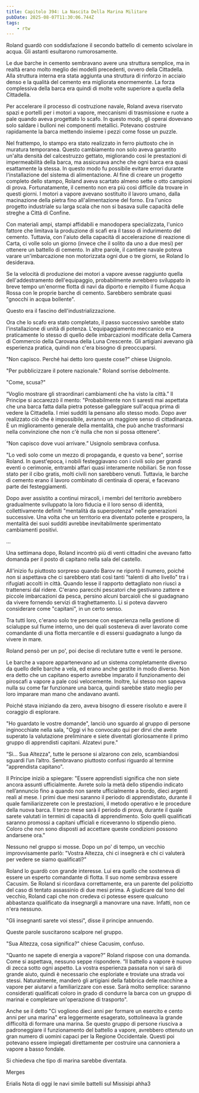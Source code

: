 ```yaml
---
title: Capitolo 394: La Nascita Della Marina Militare
pubDate: 2025-08-07T11:30:06.744Z
tags:
    - rtw
---
```















Roland guardò con soddisfazione il secondo battello di cemento scivolare in acqua. Gli astanti esultarono rumorosamente.


Le due barche in cemento sembravano avere una struttura semplice, ma in realtà erano molto meglio dei modelli precedenti, ovvero della Cittadella. Alla struttura interna era stata aggiunta una struttura di rinforzo in acciaio denso e la qualità del cemento era migliorata enormemente. La forza complessiva della barca era quindi di molte volte superiore a quella della Cittadella.


Per accelerare il processo di costruzione navale, Roland aveva riservato spazi e portelli per i motori a vapore, meccanismi di trasmissione e ruote a pale quando aveva progettato lo scafo. In questo modo, gli operai dovevano solo saldare i bulloni nei componenti metallici. Potevano costruire rapidamente la barca mettendo insieme i pezzi come fosse un puzzle.


Nel frattempo, lo stampo era stato realizzato in ferro piuttosto che in muratura temporanea. Questo cambiamento non solo aveva garantito un'alta densità del calcestruzzo gettato, migliorando così le prestazioni di impermeabilità della barca, ma assicurava anche che ogni barca era quasi esattamente la stessa. In questo modo fu possibile evitare errori durante l'installazione del sistema di alimentazione. Al fine di creare un progetto completo dello stampo, Roland aveva scartato almeno sette o otto campioni di prova. Fortunatamente, il cemento non era più così difficile da trovare in questi giorni. I motori a vapore avevano sostituito il lavoro umano, dalla macinazione della pietra fino all'alimentazione del forno. Era l'unico progetto industriale su larga scala che non si basava sulle capacità delle streghe a Città di Confine.


Con materiali ampi, stampi affidabili e manodopera specializzata, l'unico fattore che limitava la produzione di scafi era il tasso di indurimento del cemento. Tuttavia, con l'aiuto della capacità di accelerazione di reazione di Carta, ci volle solo un giorno (invece che il solito da uno a due mesi) per ottenere un battello di cemento. In altre parole, il cantiere navale poteva varare un'imbarcazione non motorizzata ogni due o tre giorni, se Roland lo desiderava.


Se la velocità di produzione dei motori a vapore avesse raggiunto quella dell'addestramento dell'equipaggio, probabilmente avrebbero sviluppato in breve tempo un'enorme flotta di navi da diporto e riempito il fiume Acqua Rossa con le proprie barche di cemento. Sarebbero sembrate quasi "gnocchi in acqua bollente".


Questo era il fascino dell'industrializzazione.


Ora che lo scafo era stato completato, il passo successivo sarebbe stato l'installazione di unità di potenza. L'equipaggiamento meccanico era praticamente lo stesso di quello delle imbarcazioni modificate della Camera di Commercio della Carovana della Luna Crescente. Gli artigiani avevano già esperienza pratica, quindi non c'era bisogno di preoccuparsi.


"Non capisco. Perché hai detto loro queste cose?” chiese Usignolo.


"Per pubblicizzare il potere nazionale." Roland sorrise debolmente.


"Come, scusa?"


“Voglio mostrare gli straordinari cambiamenti che ha visto la città.” Il Principe si accarezzò il mento: "Probabilmente non ti saresti mai aspettata che una barca fatta dalla pietra potesse galleggiare sull'acqua prima di vedere la Cittadella. I miei sudditi la pensano allo stesso modo. Dopo aver realizzato ciò che è impossibile, avranno un maggiore senso di cittadinanza. È un miglioramento generale della mentalità, che può anche trasformarsi nella convinzione che non c'è nulla che non si possa ottenere".


“Non capisco dove vuoi arrivare.” Usignolo sembrava confusa.


"Lo vedi solo come un mezzo di propaganda, e questo va bene", sorrise Roland. In quest'epoca, i nobili festeggiavano con i civili solo per grandi eventi o cerimonie, entrambi affari quasi interamente nobiliari. Se non fosse stato per il cibo gratis, molti civili non sarebbero venuti. Tuttavia, le barche di cemento erano il lavoro combinato di centinaia di operai, e facevano parte dei festeggiamenti.


Dopo aver assistito a continui miracoli, i membri del territorio avrebbero gradualmente sviluppato la loro fiducia e il loro senso di identità, collettivamente definiti "mentalità da superpotenza" nelle generazioni successive. Una volta che un territorio era diventato potente e prospero, la mentalità dei suoi sudditi avrebbe inevitabilmente sperimentato cambiamenti positivi.


...






Una settimana dopo, Roland incontrò più di venti cittadini che avevano fatto domanda per il posto di capitano nella sala del castello.


All'inizio fu piuttosto sorpreso quando Barov ne riportò il numero, poiché non si aspettava che ci sarebbero stati così tanti "talenti di alto livello" tra i rifugiati accolti in città. Quando lesse il rapporto dettagliato non riuscì a trattenersi dal ridere. C'erano parecchi pescatori che gestivano zattere e piccole imbarcazioni da pesca, persino alcuni barcaioli che si guadagnano da vivere fornendo servizi di traghettamento. Li si poteva davvero considerare come "capitani", in un certo senso.


Tra tutti loro, c'erano solo tre persone con esperienza nella gestione di scialuppe sul fiume interno, uno dei quali sosteneva di aver lavorato come comandante di una flotta mercantile e di essersi guadagnato a lungo da vivere in mare.


Roland pensò per un po', poi decise di reclutare tutte e venti  le persone.


Le barche a vapore appartenevano ad un sistema completamente diverso da quello delle barche a vela, ed erano anche gestite in modo diverso. Non era detto che un capitano esperto avrebbe imparato il funzionamento dei piroscafi a vapore a pale così velocemente. Inoltre, lui stesso non sapeva nulla su come far funzionare una barca, quindi sarebbe stato meglio per loro imparare man mano che andavano avanti.


Poiché stava iniziando da zero, aveva bisogno di essere risoluto e avere il coraggio di esplorare.


"Ho guardato le vostre domande", lanciò uno sguardo al gruppo di persone inginocchiate nella sala, "Oggi vi ho convocato qui per dirvi che avete superato la valutazione preliminare e siete diventati gloriosamente il primo gruppo di apprendisti capitani. Alzatevi pure."


“Sì… Sua Altezza", tutte le persone si alzarono con zelo, scambiandosi sguardi l’un l’altro. Sembravano piuttosto confusi riguardo al termine “apprendista capitano".


Il Principe iniziò a spiegare: "Essere apprendisti significa che non siete ancora assunti ufficialmente. Avrete solo la metà dello stipendio indicato nell’annuncio fino a quando non sarete ufficialmente a bordo, dieci argenti reali al mese. I primi due mesi saranno il periodo di apprendistato, durante il quale familiarizzerete con le prestazioni, il metodo operativo e le procedure della nuova barca. Il terzo mese sarà il periodo di prova, durante il quale sarete valutati in termini di capacità di apprendimento. Solo quelli qualificati saranno promossi a capitani ufficiali e riceveranno lo stipendio pieno. Coloro che non sono disposti ad accettare queste condizioni possono andarsene ora."


Nessuno nel gruppo si mosse. Dopo un po' di tempo, un vecchio improvvisamente parlò: "Vostra Altezza, chi ci insegnerà e chi ci valuterà per vedere se siamo qualificati?”


Roland lo guardò con grande interesse. Lui era quello che sosteneva di essere un esperto comandante di flotta. Il suo nome sembrava essere Cacusim. Se Roland si ricordava correttamente, era un parente del poliziotto del caso di tentato assassinio di due mesi prima. A giudicare dal tono del vecchio, Roland capì che non credeva ci potesse essere qualcuno abbastanza qualificato da insegnargli a manovrare una nave. Infatti, non ce n'era nessuno.


"Gli insegnanti sarete voi stessi", disse il principe annuendo.


Queste parole suscitarono scalpore nel gruppo.


"Sua Altezza, cosa significa?" chiese Cacusim, confuso.


“Quanto ne sapete di energia a vapore?” Roland rispose con una domanda. Come si aspettava, nessuno seppe rispondere. ”Il battello a vapore è nuovo di zecca sotto ogni aspetto. La vostra esperienza passata non vi sarà di grande aiuto, quindi è necessario che esploriate e troviate una strada voi stessi. Naturalmente, manderò gli artigiani della fabbrica delle macchine a vapore per aiutarvi a familiarizzare con esse. Sarà molto semplice: saranno considerati qualificati coloro in grado di condurre la barca con un gruppo di marinai e completare un'operazione di trasporto".


Anche se il detto "Ci vogliono dieci anni per formare un esercito e cento anni per una marina" era leggermente esagerato, sottolineava la grande difficoltà di formare una marina. Se questo gruppo di persone riusciva a padroneggiare il funzionamento del battello a vapore, avrebbero ottenuto un gran numero di uomini capaci per la Regione Occidentale. Questi poi potevano essere impiegati direttamente per costruire una cannoniera a vapore a basso fondale.


Si chiedeva che tipo di marina sarebbe diventata.






Merges






 Erialis Nota di oggi le navi simile battelli sul Missisipi ahha3 




                                


                                



